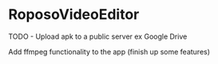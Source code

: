 # RoposoVideoEditor
TODO - 
Upload apk to a public server ex Google Drive

Add ffmpeg functionality to the app (finish up some features)
